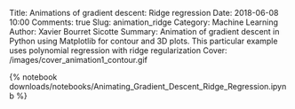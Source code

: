Title: Animations of gradient descent: Ridge regression
Date: 2018-06-08 10:00
Comments: true
Slug: animation_ridge
Category: Machine Learning
Author: Xavier Bourret Sicotte
Summary: Animation of gradient descent in Python using Matplotlib for contour and 3D plots. This particular example uses polynomial regression with ridge regularization
Cover: /images/cover_animation1_contour.gif

{% notebook downloads/notebooks/Animating_Gradient_Descent_Ridge_Regression.ipynb %}

